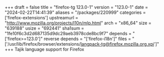 +++
draft = false
title = "firefox-tg 123.0-1"
version = "123.0-1"
date = "2024-02-22T14:41:39"
aliases = "/packages/220999"
categories = ['firefox-extensions']
upstreamurl = "http://www.mozilla.org/projects/l10n/mlp.html"
arch = "x86_64"
size = "639188"
usize = "692441"
sha1sum = "1fe10f6c3d2d687135d9dc29aeb3978cde8bc9f7"
depends = "['firefox>=123.0']"
reverse depends = "['firefox-i18n']"
files = "['/usr/lib/firefox/browser/extensions/langpack-tg@firefox.mozilla.org.xpi']"
+++
Tajik language support for Firefox